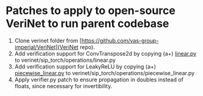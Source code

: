 # Patches to apply to open-source VeriNet to run parent codebase
1. Clone verinet folder from [https://github.com/vas-group-imperial/VeriNet](VeriNet repo).
2. Add verification support for ConvTranspose2d by copying (a+) [linear.py](linear.py) to verinet/sip_torch/operations/linear.py
3. Add verification support for LeakyReLU by copying (a+) [piecewise_linear.py](piecewise_linear.py) to verinet/sip_torch/operations/piecewise_linear.py
4. Apply verifier.py patch to ensure propagation in doubles instead of floats, since necessary for invertibility.


